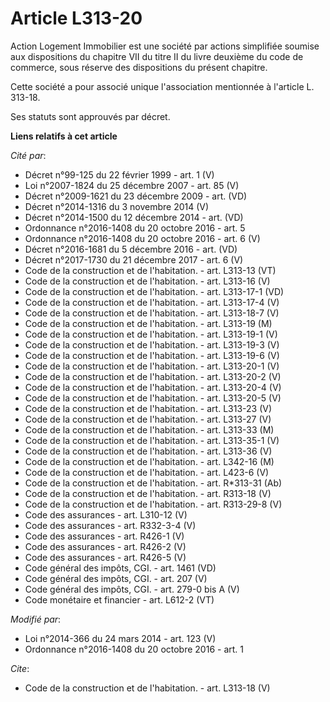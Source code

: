 # Article L313-20

Action Logement Immobilier est une société par actions simplifiée soumise aux dispositions du chapitre VII du titre II du
livre deuxième du code de commerce, sous réserve des dispositions du présent chapitre. 

Cette société a pour associé unique l'association mentionnée à l'article L. 313-18. 

Ses statuts sont approuvés par décret.

**Liens relatifs à cet article**

_Cité par_:

  - Décret n°99-125 du 22 février 1999 - art. 1 (V)
  - Loi n°2007-1824 du 25 décembre 2007 - art. 85 (V)
  - Décret n°2009-1621 du 23 décembre 2009 - art. (VD)
  - Décret n°2014-1316 du 3 novembre 2014 (V)
  - Décret n°2014-1500 du 12 décembre 2014 - art. (VD)
  - Ordonnance n°2016-1408 du 20 octobre 2016 - art. 5
  - Ordonnance n°2016-1408 du 20 octobre 2016 - art. 6 (V)
  - Décret n°2016-1681 du 5 décembre 2016 - art. (VD)
  - Décret n°2017-1730 du 21 décembre 2017 - art. 6 (V)
  - Code de la construction et de l'habitation. - art. L313-13 (VT)
  - Code de la construction et de l'habitation. - art. L313-16 (V)
  - Code de la construction et de l'habitation. - art. L313-17-1 (VD)
  - Code de la construction et de l'habitation. - art. L313-17-4 (V)
  - Code de la construction et de l'habitation. - art. L313-18-7 (V)
  - Code de la construction et de l'habitation. - art. L313-19 (M)
  - Code de la construction et de l'habitation. - art. L313-19-1 (V)
  - Code de la construction et de l'habitation. - art. L313-19-3 (V)
  - Code de la construction et de l'habitation. - art. L313-19-6 (V)
  - Code de la construction et de l'habitation. - art. L313-20-1 (V)
  - Code de la construction et de l'habitation. - art. L313-20-2 (V)
  - Code de la construction et de l'habitation. - art. L313-20-4 (V)
  - Code de la construction et de l'habitation. - art. L313-20-5 (V)
  - Code de la construction et de l'habitation. - art. L313-23 (V)
  - Code de la construction et de l'habitation. - art. L313-27 (V)
  - Code de la construction et de l'habitation. - art. L313-33 (M)
  - Code de la construction et de l'habitation. - art. L313-35-1 (V)
  - Code de la construction et de l'habitation. - art. L313-36 (V)
  - Code de la construction et de l'habitation. - art. L342-16 (M)
  - Code de la construction et de l'habitation. - art. L423-6 (V)
  - Code de la construction et de l'habitation. - art. R*313-31 (Ab)
  - Code de la construction et de l'habitation. - art. R313-18 (V)
  - Code de la construction et de l'habitation. - art. R313-29-8 (V)
  - Code des assurances - art. L310-12 (V)
  - Code des assurances - art. R332-3-4 (V)
  - Code des assurances - art. R426-1 (V)
  - Code des assurances - art. R426-2 (V)
  - Code des assurances - art. R426-5 (V)
  - Code général des impôts, CGI. - art. 1461 (VD)
  - Code général des impôts, CGI. - art. 207 (V)
  - Code général des impôts, CGI. - art. 279-0 bis A (V)
  - Code monétaire et financier - art. L612-2 (VT)

_Modifié par_:

  - Loi n°2014-366 du 24 mars 2014 - art. 123 (V)
  - Ordonnance n°2016-1408 du 20 octobre 2016 - art. 1

_Cite_:

  - Code de la construction et de l'habitation. - art. L313-18 (V)
